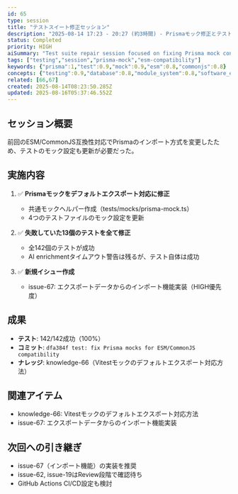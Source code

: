 ```yaml
---
id: 65
type: session
title: "テストスイート修正セッション"
description: "2025-08-14 17:23 - 20:27 (約3時間) - Prismaモック修正とテスト改善"
status: Completed
priority: HIGH
aiSummary: "Test suite repair session focused on fixing Prisma mock configurations after ESM/CommonJS compatibility changes, addressing 13 failing tests and AI enrichment timeout warnings"
tags: ["testing","session","prisma-mock","esm-compatibility"]
keywords: {"prisma":1,"test":0.9,"mock":0.9,"esm":0.8,"commonjs":0.8}
concepts: {"testing":0.9,"database":0.8,"module_system":0.8,"software_engineering":0.8,"compatibility":0.7}
related: [66,67]
created: 2025-08-14T08:23:50.285Z
updated: 2025-08-16T05:37:46.552Z
---
```


## セッション概要
前回のESM/CommonJS互換性対応でPrismaのインポート方式を変更したため、テストのモック設定も更新が必要だった。

## 実施内容
1. ✅ **Prismaモックをデフォルトエクスポート対応に修正**
   - 共通モックヘルパー作成（tests/mocks/prisma-mock.ts）
   - 4つのテストファイルのモック設定を更新
   
2. ✅ **失敗していた13個のテストを全て修正**
   - 全142個のテストが成功
   - AI enrichmentタイムアウト警告は残るが、テスト自体は成功

3. ✅ **新規イシュー作成**
   - issue-67: エクスポートデータからのインポート機能実装（HIGH優先度）

## 成果
- **テスト**: 142/142成功（100%）
- **コミット**: `dfa384f test: fix Prisma mocks for ESM/CommonJS compatibility`
- **ナレッジ**: knowledge-66（Vitestモックのデフォルトエクスポート対応方法）

## 関連アイテム
- knowledge-66: Vitestモックのデフォルトエクスポート対応方法
- issue-67: エクスポートデータからのインポート機能実装

## 次回への引き継ぎ
- issue-67（インポート機能）の実装を推奨
- issue-62, issue-19はReview段階で確認待ち
- GitHub Actions CI/CD設定も検討